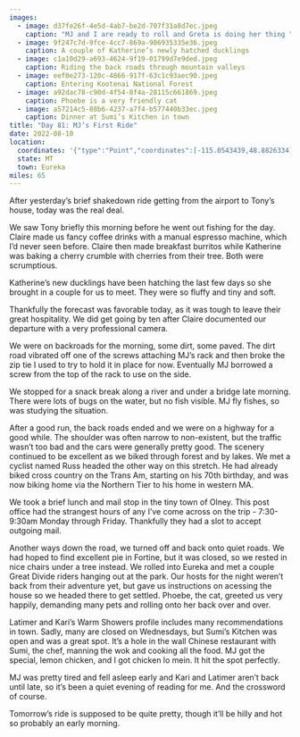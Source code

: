 ```yaml
---
images:
  - image: d37fe26f-4e5d-4ab7-be2d-707f31a8d7ec.jpeg
    caption: "MJ and I are ready to roll and Greta is doing her thing "
  - image: 9f247c7d-9fce-4cc7-869a-906935335e36.jpeg
    caption: A couple of Katherine’s newly hatched ducklings
  - image: c1a10d29-a693-4624-9f19-01799d7e9ded.jpeg
    caption: Riding the back roads through mountain valleys
  - image: eef0e273-120c-4866-917f-63c1c93aec90.jpeg
    caption: Entering Kootenai National Forest
  - image: a92dac78-c90d-4f54-8f4a-28115c661869.jpeg
    caption: Phoebe is a very friendly cat
  - image: a57214c5-88b6-4237-a7f4-b577440b33ec.jpeg
    caption: Dinner at Sumi’s Kitchen in town
title: "Day 81: MJ’s First Ride"
date: 2022-08-10
location:
  coordinates: '{"type":"Point","coordinates":[-115.0543439,48.8826334]}'
  state: MT
  town: Eureka
miles: 65
---
```

After yesterday’s brief shakedown ride getting from the airport to Tony’s house, today was the real deal. 

We saw Tony briefly this morning before he went out fishing for the day. Claire made us fancy coffee drinks with a manual espresso machine, which I’d never seen before. Claire then made breakfast burritos while Katherine was baking a cherry crumble with cherries from their tree. Both were scrumptious. 

Katherine’s new ducklings have been hatching the last few days so she brought in a couple for us to meet. They were so fluffy and tiny and soft. 

Thankfully the forecast was favorable today, as it was tough to leave their great hospitality. We did get going by ten after Claire documented our departure with a very professional camera. 

We were on backroads for the morning, some dirt, some paved. The dirt road vibrated off one of the screws attaching MJ’s rack and then broke the zip tie I used to try to hold it in place for now. Eventually MJ borrowed a screw from the top of the rack to use on the side. 

We stopped for a snack break along a river and under a bridge late morning. There were lots of bugs on the water, but no fish visible. MJ fly fishes, so was studying the situation. 

After a good run, the back roads ended and we were on a highway for a good while. The shoulder was often narrow to non-existent, but the traffic wasn’t too bad and the cars were generally pretty good. The scenery continued to be excellent as we biked through forest and by lakes. We met a cyclist named Russ headed the other way on this stretch. He had already biked cross country on the Trans Am, starting on his 70th birthday, and was now biking home via the Northern Tier to his home in western MA. 

We took a brief lunch and mail stop in the tiny town of Olney. This post office had the strangest hours of any I’ve come across on the trip - 7:30-9:30am Monday through Friday. Thankfully they had a slot to accept outgoing mail. 

Another ways down the road, we turned off and back onto quiet roads. We had hoped to find excellent pie in Fortine, but it was closed, so we rested in nice chairs under a tree instead. We rolled into Eureka and met a couple Great Divide riders hanging out at the park. Our hosts for the night weren’t back from their adventure yet, but gave us instructions on acessing the house so we headed there to get settled. Phoebe, the cat, greeted us very happily, demanding many pets and rolling onto her back over and over. 

Latimer and Kari’s Warm Showers profile includes many recommendations in town. Sadly, many are closed on Wednesdays, but Sumi’s Kitchen was open and was a great spot. It’s a hole in the wall Chinese restaurant with Sumi, the chef, manning the wok and cooking all the food. MJ got the special, lemon chicken, and I got chicken lo mein. It hit the spot perfectly. 

MJ was pretty tired and fell asleep early and Kari and Latimer aren’t back until late, so it’s been a quiet evening of reading for me. And the crossword of course. 

Tomorrow’s ride is supposed to be quite pretty, though it’ll be hilly and hot so probably an early morning. 